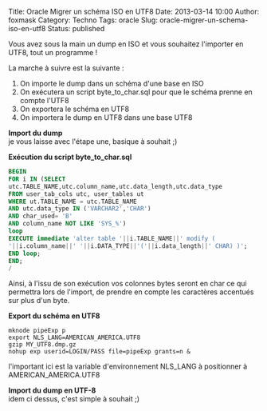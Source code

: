 Title: Oracle Migrer un schéma ISO en UTF8
Date: 2013-03-14 10:00
Author: foxmask
Category: Techno
Tags: oracle
Slug: oracle-migrer-un-schema-iso-en-utf8
Status: published

Vous avez sous la main un dump en ISO et vous souhaitez l'importer en
UTF8, tout un programme !

La marche à suivre est la suivante :

1.  On importe le dump dans un schéma d'une base en ISO
2.  On exécutera un script byte\_to\_char.sql pour que le schéma prenne
    en compte l'UTF8
3.  On exportera le schéma en UTF8
4.  On importera le dump en UTF8 dans une base UTF8

**Import du dump**  
je vous laisse avec l'étape une, basique à souhait ;)

**Exécution du script byte\_to\_char.sql**

```sql
BEGIN
FOR i IN (SELECT
utc.TABLE_NAME,utc.column_name,utc.data_length,utc.data_type
FROM user_tab_cols utc, user_tables ut
WHERE ut.TABLE_NAME = utc.TABLE_NAME
AND utc.data_type IN ('VARCHAR2','CHAR')
AND char_used= 'B'
AND column_name NOT LIKE 'SYS_%')
loop
EXECUTE immediate 'alter table '||i.TABLE_NAME||' modify (
'||i.column_name||' '||i.DATA_TYPE||'('||i.data_length||' CHAR) )';
END loop;
END;
/
```

Ainsi, à l'issu de son exécution vos colonnes bytes seront en char ce
qui permettra lors de l'import, de prendre en compte les caractères
accentués sur plus d'un byte.

**Export du schéma en UTF8**

```shell
mknode pipeExp p
export NLS_LANG=AMERICAN_AMERICA.UTF8
gzip MY_UTF8.dmp.gz
nohup exp userid=LOGIN/PASS file=pipeExp grants=n &
```

l'important ici est la variable d'environnement NLS\_LANG à positionner
à AMERICAN\_AMERICA.UTF8

**Import du dump en UTF-8**  
idem ci dessus, c'est simple à souhait ;)


